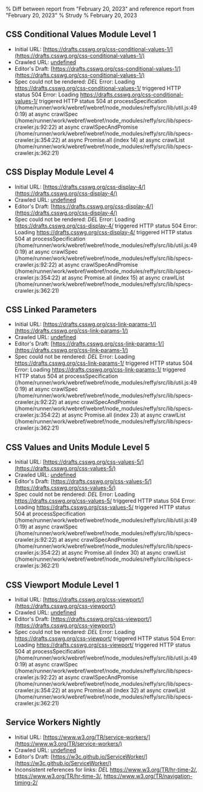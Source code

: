 % Diff between report from "February 20, 2023" and reference report from "February 20, 2023"
% Strudy
% February 20, 2023

## CSS Conditional Values Module Level 1

- Initial URL: [https://drafts.csswg.org/css-conditional-values-1/](https://drafts.csswg.org/css-conditional-values-1/)
- Crawled URL: [undefined](undefined)
- Editor's Draft: [https://drafts.csswg.org/css-conditional-values-1/](https://drafts.csswg.org/css-conditional-values-1/)
- Spec could not be rendered: *DEL* Error: Loading https://drafts.csswg.org/css-conditional-values-1/ triggered HTTP status 504 Error: Loading https://drafts.csswg.org/css-conditional-values-1/ triggered HTTP status 504
    at processSpecification (/home/runner/work/webref/webref/node_modules/reffy/src/lib/util.js:490:19)
    at async crawlSpec (/home/runner/work/webref/webref/node_modules/reffy/src/lib/specs-crawler.js:92:22)
    at async crawlSpecAndPromise (/home/runner/work/webref/webref/node_modules/reffy/src/lib/specs-crawler.js:354:22)
    at async Promise.all (index 14)
    at async crawlList (/home/runner/work/webref/webref/node_modules/reffy/src/lib/specs-crawler.js:362:21)


## CSS Display Module Level 4

- Initial URL: [https://drafts.csswg.org/css-display-4/](https://drafts.csswg.org/css-display-4/)
- Crawled URL: [undefined](undefined)
- Editor's Draft: [https://drafts.csswg.org/css-display-4/](https://drafts.csswg.org/css-display-4/)
- Spec could not be rendered: *DEL* Error: Loading https://drafts.csswg.org/css-display-4/ triggered HTTP status 504 Error: Loading https://drafts.csswg.org/css-display-4/ triggered HTTP status 504
    at processSpecification (/home/runner/work/webref/webref/node_modules/reffy/src/lib/util.js:490:19)
    at async crawlSpec (/home/runner/work/webref/webref/node_modules/reffy/src/lib/specs-crawler.js:92:22)
    at async crawlSpecAndPromise (/home/runner/work/webref/webref/node_modules/reffy/src/lib/specs-crawler.js:354:22)
    at async Promise.all (index 15)
    at async crawlList (/home/runner/work/webref/webref/node_modules/reffy/src/lib/specs-crawler.js:362:21)


## CSS Linked Parameters

- Initial URL: [https://drafts.csswg.org/css-link-params-1/](https://drafts.csswg.org/css-link-params-1/)
- Crawled URL: [undefined](undefined)
- Editor's Draft: [https://drafts.csswg.org/css-link-params-1/](https://drafts.csswg.org/css-link-params-1/)
- Spec could not be rendered: *DEL* Error: Loading https://drafts.csswg.org/css-link-params-1/ triggered HTTP status 504 Error: Loading https://drafts.csswg.org/css-link-params-1/ triggered HTTP status 504
    at processSpecification (/home/runner/work/webref/webref/node_modules/reffy/src/lib/util.js:490:19)
    at async crawlSpec (/home/runner/work/webref/webref/node_modules/reffy/src/lib/specs-crawler.js:92:22)
    at async crawlSpecAndPromise (/home/runner/work/webref/webref/node_modules/reffy/src/lib/specs-crawler.js:354:22)
    at async Promise.all (index 23)
    at async crawlList (/home/runner/work/webref/webref/node_modules/reffy/src/lib/specs-crawler.js:362:21)


## CSS Values and Units Module Level 5

- Initial URL: [https://drafts.csswg.org/css-values-5/](https://drafts.csswg.org/css-values-5/)
- Crawled URL: [undefined](undefined)
- Editor's Draft: [https://drafts.csswg.org/css-values-5/](https://drafts.csswg.org/css-values-5/)
- Spec could not be rendered: *DEL* Error: Loading https://drafts.csswg.org/css-values-5/ triggered HTTP status 504 Error: Loading https://drafts.csswg.org/css-values-5/ triggered HTTP status 504
    at processSpecification (/home/runner/work/webref/webref/node_modules/reffy/src/lib/util.js:490:19)
    at async crawlSpec (/home/runner/work/webref/webref/node_modules/reffy/src/lib/specs-crawler.js:92:22)
    at async crawlSpecAndPromise (/home/runner/work/webref/webref/node_modules/reffy/src/lib/specs-crawler.js:354:22)
    at async Promise.all (index 30)
    at async crawlList (/home/runner/work/webref/webref/node_modules/reffy/src/lib/specs-crawler.js:362:21)


## CSS Viewport Module Level 1

- Initial URL: [https://drafts.csswg.org/css-viewport/](https://drafts.csswg.org/css-viewport/)
- Crawled URL: [undefined](undefined)
- Editor's Draft: [https://drafts.csswg.org/css-viewport/](https://drafts.csswg.org/css-viewport/)
- Spec could not be rendered: *DEL* Error: Loading https://drafts.csswg.org/css-viewport/ triggered HTTP status 504 Error: Loading https://drafts.csswg.org/css-viewport/ triggered HTTP status 504
    at processSpecification (/home/runner/work/webref/webref/node_modules/reffy/src/lib/util.js:490:19)
    at async crawlSpec (/home/runner/work/webref/webref/node_modules/reffy/src/lib/specs-crawler.js:92:22)
    at async crawlSpecAndPromise (/home/runner/work/webref/webref/node_modules/reffy/src/lib/specs-crawler.js:354:22)
    at async Promise.all (index 32)
    at async crawlList (/home/runner/work/webref/webref/node_modules/reffy/src/lib/specs-crawler.js:362:21)


## Service Workers Nightly

- Initial URL: [https://www.w3.org/TR/service-workers/](https://www.w3.org/TR/service-workers/)
- Crawled URL: [undefined](undefined)
- Editor's Draft: [https://w3c.github.io/ServiceWorker/](https://w3c.github.io/ServiceWorker/)
- Inconsistent references for links: *DEL* https://www.w3.org/TR/hr-time-2/, https://www.w3.org/TR/hr-time-3/, https://www.w3.org/TR/navigation-timing-2/



